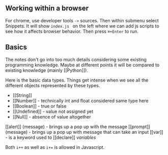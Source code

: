 
## Working within a browser

For chrome, use developer tools `->` sources. Then within submenu select Snippets. It will show `index.js `  on the left where we can add js scripts to see how it affects browser behavior. Then press `⌘+Enter` to run.

## Basics

The notes don't go into too much details considering some existing programming knowledge. Maybe at different points it will be compared to existing knowledge (mainly [[Python]]).

Here is the basic data types. Things get intense when we see all the different objects represented by these types.
- [[String]]
- [[Number]] - technically int and float considered same type here
- [[Boolean]] - true or false
- [[Undefined]] - value not assigned yet
- [[Null]] - absence of value altogether

[[alert]] (message) -  brings up a pop up with the message
[[prompt]] (message) - brings up a pop up with message that can take an input 
[[var]] - is a keyword used to [[declare]] *variables* 

Both `i++` as well as `i+=` is allowed in Javascript. 